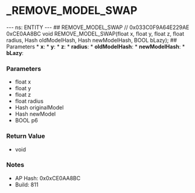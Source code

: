 # _REMOVE_MODEL_SWAP

--- ns: ENTITY --- ## REMOVE_MODEL_SWAP  // 0x033C0F9A64E229AE 0xCE0AA8BC void REMOVE_MODEL_SWAP(float x, float y, float z, float radius, Hash oldModelHash, Hash newModelHash, BOOL bLazy);   ## Parameters * **x**: * **y**: * **z**: * **radius**: * **oldModelHash**: * **newModelHash**: * **bLazy**:

### Parameters
* float x
* float y
* float z
* float radius
* Hash originalModel
* Hash newModel
* BOOL p6

### Return Value
* void

### Notes
* AP Hash: 0x0xCE0AA8BC
* Build: 811


